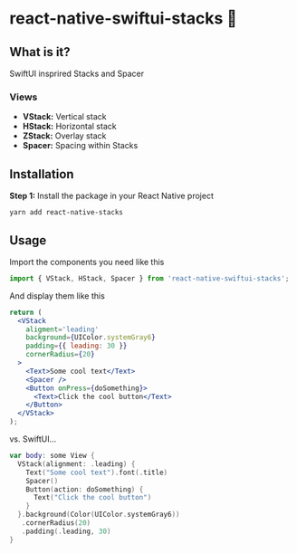 # react-native-swiftui-stacks :pancakes:

## What is it?

SwiftUI insprired Stacks and Spacer

### Views

- **VStack:** Vertical stack
- **HStack:** Horizontal stack
- **ZStack:** Overlay stack
- **Spacer:** Spacing within Stacks

## Installation

**Step 1:** Install the package in your React Native project

```console
yarn add react-native-stacks
```

## Usage

Import the components you need like this

```javascript
import { VStack, HStack, Spacer } from 'react-native-swiftui-stacks';
```

And display them like this

```jsx
return (
  <VStack
    aligment='leading'
    background={UIColor.systemGray6}
    padding={{ leading: 30 }}
    cornerRadius={20}
  >
    <Text>Some cool text</Text>
    <Spacer />
    <Button onPress={doSomething}>
      <Text>Click the cool button</Text>
    </Button>
  </VStack>
);
```

vs. SwiftUI...

```swift
var body: some View {
  VStack(alignment: .leading) {
    Text("Some cool text").font(.title)
    Spacer()
    Button(action: doSomething) {
      Text("Click the cool button")
    }
  }.background(Color(UIColor.systemGray6))
   .cornerRadius(20)
   .padding(.leading, 30)
}
```
